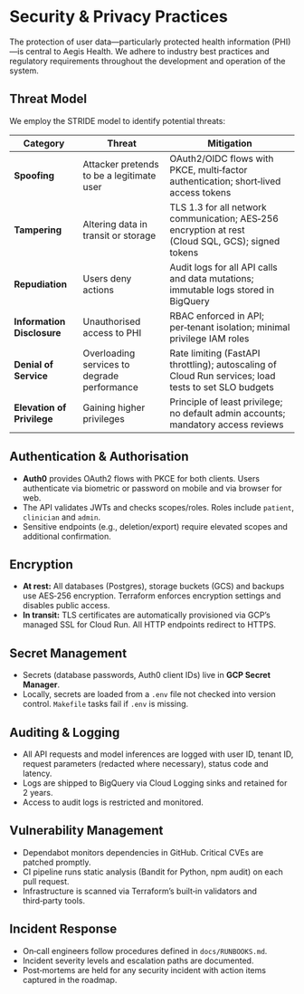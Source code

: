 # Security & Privacy Practices

The protection of user data—particularly protected health information (PHI)—is central to Aegis Health. We adhere to industry best practices and regulatory requirements throughout the development and operation of the system.

## Threat Model

We employ the STRIDE model to identify potential threats:

| Category | Threat | Mitigation |
| --- | --- | --- |
| **Spoofing** | Attacker pretends to be a legitimate user | OAuth2/OIDC flows with PKCE, multi‑factor authentication; short‑lived access tokens |
| **Tampering** | Altering data in transit or storage | TLS 1.3 for all network communication; AES‑256 encryption at rest (Cloud SQL, GCS); signed tokens |
| **Repudiation** | Users deny actions | Audit logs for all API calls and data mutations; immutable logs stored in BigQuery |
| **Information Disclosure** | Unauthorised access to PHI | RBAC enforced in API; per‑tenant isolation; minimal privilege IAM roles |
| **Denial of Service** | Overloading services to degrade performance | Rate limiting (FastAPI throttling); autoscaling of Cloud Run services; load tests to set SLO budgets |
| **Elevation of Privilege** | Gaining higher privileges | Principle of least privilege; no default admin accounts; mandatory access reviews |

## Authentication & Authorisation

* **Auth0** provides OAuth2 flows with PKCE for both clients. Users authenticate via biometric or password on mobile and via browser for web.
* The API validates JWTs and checks scopes/roles. Roles include `patient`, `clinician` and `admin`.
* Sensitive endpoints (e.g., deletion/export) require elevated scopes and additional confirmation.

## Encryption

* **At rest:** All databases (Postgres), storage buckets (GCS) and backups use AES‑256 encryption. Terraform enforces encryption settings and disables public access.
* **In transit:** TLS certificates are automatically provisioned via GCP’s managed SSL for Cloud Run. All HTTP endpoints redirect to HTTPS.

## Secret Management

* Secrets (database passwords, Auth0 client IDs) live in **GCP Secret Manager**.  
* Locally, secrets are loaded from a `.env` file not checked into version control. `Makefile` tasks fail if `.env` is missing.

## Auditing & Logging

* All API requests and model inferences are logged with user ID, tenant ID, request parameters (redacted where necessary), status code and latency.  
* Logs are shipped to BigQuery via Cloud Logging sinks and retained for 2 years.  
* Access to audit logs is restricted and monitored.

## Vulnerability Management

* Dependabot monitors dependencies in GitHub. Critical CVEs are patched promptly.  
* CI pipeline runs static analysis (Bandit for Python, npm audit) on each pull request.  
* Infrastructure is scanned via Terraform’s built‑in validators and third‑party tools.

## Incident Response

* On‑call engineers follow procedures defined in `docs/RUNBOOKS.md`.  
* Incident severity levels and escalation paths are documented.  
* Post‑mortems are held for any security incident with action items captured in the roadmap.
